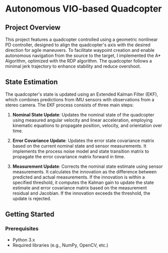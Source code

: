 # Autonomous VIO-based Quadcopter

## Project Overview

This project features a quadcopter controlled using a geometric nonlinear PD controller, designed to align the quadcopter's axis with the desired direction for agile maneuvers. To facilitate waypoint creation and enable autonomous navigation from the source to the target, I implemented the A* Algorithm, optimized with the RDP algorithm. The quadcopter follows a minimal jerk trajectory to enhance stability and reduce overshoot.

## State Estimation

The quadcopter's state is updated using an Extended Kalman Filter (EKF), which combines predictions from IMU sensors with observations from a stereo camera. The EKF process consists of three main steps:

1. **Nominal State Update**: Updates the nominal state of the quadcopter using measured angular velocity and linear acceleration, employing kinematic equations to propagate position, velocity, and orientation over time.

2. **Error Covariance Update**: Updates the error state covariance matrix based on the current nominal state and sensor measurements. It implements the process noise model and state transition matrix to propagate the error covariance matrix forward in time.

3. **Measurement Update**: Corrects the nominal state estimate using sensor measurements. It calculates the innovation as the difference between predicted and actual measurements. If the innovation is within a specified threshold, it computes the Kalman gain to update the state estimate and error covariance matrix based on the measurement residual and Jacobian. If the innovation exceeds the threshold, the update is rejected.

## Getting Started

### Prerequisites

- Python 3.x
- Required libraries (e.g., NumPy, OpenCV, etc.)


